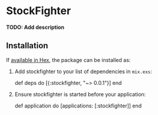 # StockFighter

**TODO: Add description**

## Installation

If [available in Hex](https://hex.pm/docs/publish), the package can be installed as:

  1. Add stockfighter to your list of dependencies in `mix.exs`:

        def deps do
          [{:stockfighter, "~> 0.0.1"}]
        end

  2. Ensure stockfighter is started before your application:

        def application do
          [applications: [:stockfighter]]
        end
